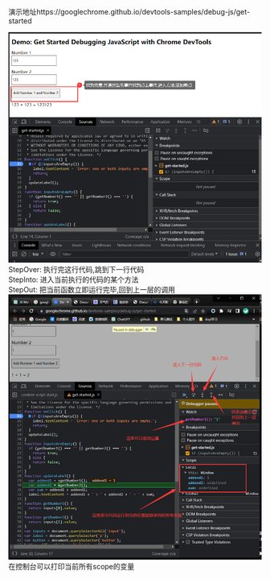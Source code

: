 演示地址https://googlechrome.github.io/devtools-samples/debug-js/get-started  

![Alt text](image.png)  
StepOver: 执行完这行代码,跳到下一行代码  
StepInto: 进入当前执行的代码的某个方法  
StepOut: 把当前函数立即运行完毕,回到上一层的调用  
![Alt text](image-1.png)  
在控制台可以打印当前所有scope的变量  